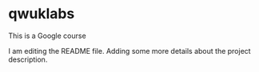 # qwuklabs
This is a Google course

I am editing the README file. Adding some more details about the project description.
